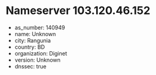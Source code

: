 # Nameserver 103.120.46.152

* as_number: 140949
* name: Unknown
* city: Rangunia
* country: BD
* organization: Diginet
* version: Unknown
* dnssec: true
